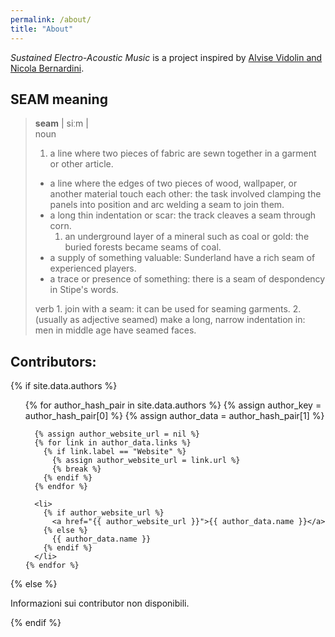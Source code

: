 ```yaml
---
permalink: /about/
title: "About"
---
```


_Sustained Electro-Acoustic Music_ is a project inspired by [Alvise Vidolin and Nicola Bernardini](https://www.academia.edu/16348988/Sustainable_live_electro-acoustic_music).

## SEAM meaning

> **seam** \| siːm \|  
> noun  
> 1. a line where two pieces of fabric are sewn together in a garment or other article.
>
> * a line where the edges of two pieces of wood, wallpaper, or another material touch each other: the task involved clamping the panels into position and arc welding a seam to join them.
> * a long thin indentation or scar: the track cleaves a seam through corn.
>   1. an underground layer of a mineral such as coal or gold: the buried forests became seams of coal.
> * a supply of something valuable: Sunderland have a rich seam of experienced players.
> * a trace or presence of something: there is a seam of despondency in Stipe's words.    
>
> verb 1. join with a seam: it can be used for seaming garments. 2. \(usually as adjective seamed\) make a long, narrow indentation in: men in middle age have seamed faces.

## Contributors:

{% if site.data.authors %}
  <ul>
    {% for author_hash_pair in site.data.authors %}
      {% assign author_key = author_hash_pair[0] %} 
      {% assign author_data = author_hash_pair[1] %}

      {% assign author_website_url = nil %}
      {% for link in author_data.links %}
        {% if link.label == "Website" %}
          {% assign author_website_url = link.url %}
          {% break %}
        {% endif %}
      {% endfor %}

      <li>
        {% if author_website_url %}
          <a href="{{ author_website_url }}">{{ author_data.name }}</a>
        {% else %}
          {{ author_data.name }} 
        {% endif %}
      </li>
    {% endfor %}
  </ul>
{% else %}
  <p>Informazioni sui contributor non disponibili.</p>
{% endif %}